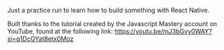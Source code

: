 Just a practice run to learn how to build something with React Native.

Built thanks to the tutorial created by the Javascript Mastery account on YouTube, found at the following link: https://youtu.be/mJ3bGvy0WAY?si=q1DcGYat8etx0Moz
